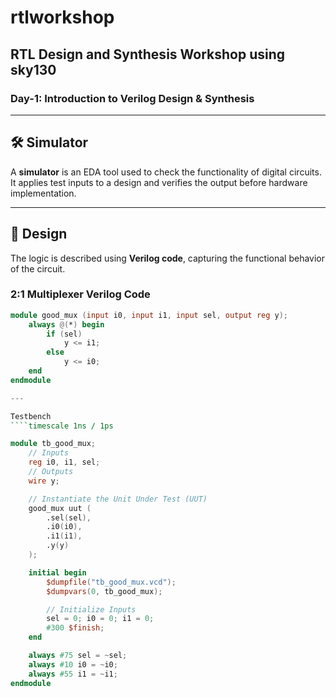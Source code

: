 # rtlworkshop

## RTL Design and Synthesis Workshop using sky130

### Day-1: Introduction to Verilog Design & Synthesis

---

## 🛠️ Simulator

A **simulator** is an EDA tool used to check the functionality of digital circuits. It applies test inputs to a design and verifies the output before hardware implementation.

---

## 🧠 Design

The logic is described using **Verilog code**, capturing the functional behavior of the circuit.

### 2:1 Multiplexer Verilog Code

```verilog
module good_mux (input i0, input i1, input sel, output reg y);
    always @(*) begin
        if (sel)
            y <= i1;
        else
            y <= i0;
    end
endmodule

---

Testbench
````timescale 1ns / 1ps

module tb_good_mux;
    // Inputs
    reg i0, i1, sel;
    // Outputs
    wire y;

    // Instantiate the Unit Under Test (UUT)
    good_mux uut (
        .sel(sel),
        .i0(i0),
        .i1(i1),
        .y(y)
    );

    initial begin
        $dumpfile("tb_good_mux.vcd");
        $dumpvars(0, tb_good_mux);

        // Initialize Inputs
        sel = 0; i0 = 0; i1 = 0;
        #300 $finish;
    end

    always #75 sel = ~sel;
    always #10 i0 = ~i0;
    always #55 i1 = ~i1;
endmodule






